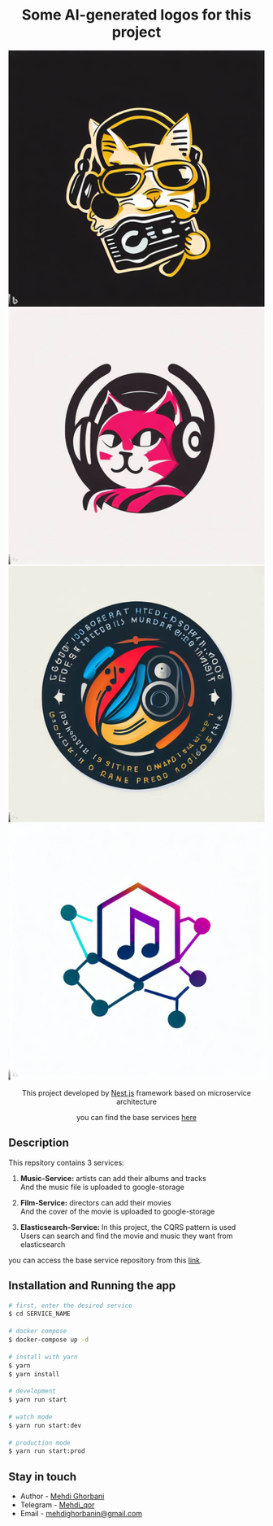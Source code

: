 <h1 align="center">Some AI-generated logos for this project</h1>
<p>
  <a href="http://nestjs.com/" target="blank"><img src="./logo/1.jpeg"/></a>
  <a href="http://nestjs.com/" target="blank"><img src="./logo/2.jpeg"/></a>
  <a href="http://nestjs.com/" target="blank"><img src="./logo/3.jpeg"/></a>
  <a href="http://nestjs.com/" target="blank"><img src="./logo/4.jpeg"/></a>
</p>

[circleci-image]: https://img.shields.io/circleci/build/github/nestjs/nest/master?token=abc123def456
[circleci-url]: https://circleci.com/gh/nestjs/nest

  <p align="center">This project developed by <a href="http://nestjs.com/" target="_blank">Nest.js</a> framework based on microservice architecture</p>
  <p align="center">you can find the base services <a href="https://github.com/mehdiqor/nest-auth" target="_blank">here</a></p>
    <p align="center">

## Description

This repsitory contains 3 services:

1. **Music-Service:** artists can add their albums and tracks<br>
   And the music file is uploaded to google-storage

2. **Film-Service:** directors can add their movies<br>
   And the cover of the movie is uploaded to google-storage

3. **Elasticsearch-Service:** In this project, the CQRS pattern is used<br>
   Users can search and find the movie and music they want from elasticsearch<br>

you can access the base service repository from this [link](https://github.com/mehdiqor/nest-auth).

## Installation and Running the app

```bash
# first, enter the desired service
$ cd SERVICE_NAME

# docker compose
$ docker-compose up -d

# install with yarn
$ yarn
$ yarn install

# development
$ yarn run start

# watch mode
$ yarn run start:dev

# production mode
$ yarn run start:prod
```

## Stay in touch

- Author - [Mehdi Ghorbani](https://github.com/mehdiqor)
- Telegram - [Mehdi_qor](t.me/Mehdi_qor)
- Email - [mehdighorbanin@gmail.com](mailto:mehdighorbanin@gmail.com)
